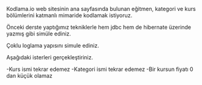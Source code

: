 Kodlama.io web sitesinin ana sayfasında bulunan eğitmen, kategori ve kurs bölümlerini katmanlı mimaride kodlamak istiyoruz.

Önceki derste yaptığımız tekniklerle hem jdbc hem de hibernate üzerinde yazmış gibi simüle ediniz.

Çoklu loglama yapısını simule ediniz.

Aşağıdaki isterleri gerçekleştiriniz.

-Kurs ismi tekrar edemez
-Kategori ismi tekrar edemez
-Bir kursun fiyatı 0 dan küçük olamaz
